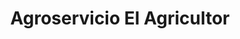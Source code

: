 ---
title: "Agroservicio El Agricultor"
url: /atiquizaya/agroservicio-el-agricultor/
shop: Allgemein
---